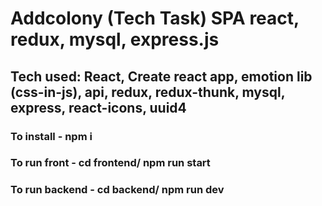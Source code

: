 # Addcolony (Tech Task) SPA react, redux, mysql, express.js

## Tech used: React, Create react app, emotion lib (css-in-js), api, redux, redux-thunk, mysql, express, react-icons, uuid4

### To install - npm i

### To run front - cd frontend/ npm run start
### To run backend - cd backend/ npm run dev
